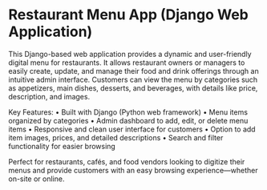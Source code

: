 # Restaurant Menu App (Django Web Application)

This Django-based web application provides a dynamic and user-friendly digital menu for restaurants. It allows restaurant owners or managers to easily create, update, and manage their food and drink offerings through an intuitive admin interface. Customers can view the menu by categories such as appetizers, main dishes, desserts, and beverages, with details like price, description, and images.

Key Features:
 • Built with Django (Python web framework)
 • Menu items organized by categories
 • Admin dashboard to add, edit, or delete menu items
 • Responsive and clean user interface for customers
 • Option to add item images, prices, and detailed descriptions
 • Search and filter functionality for easier browsing

Perfect for restaurants, cafés, and food vendors looking to digitize their menus and provide customers with an easy browsing experience—whether on-site or online.